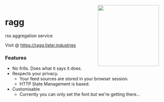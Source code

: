 <img align="right" src="https://github.com/tomlister/ragg/blob/main/media/Ragg-Outline.png?raw=true" width="200">

# ragg
rss aggregation service

Visit @ https://ragg.lister.industries

### Features
- No frills. Does what it says it does.
- Respects your privacy.
  - Your feed sources are stored in your browser session.
  - HTTP State Management is based.
- Customisable
  - Currently you can only set the font but we're getting there...
